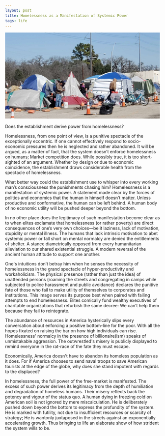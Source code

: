 ```yaml
---
layout: post
title: Homelessness as a Manifestation of Systemic Power
tags: life 
---
```


<img src="/images/homelessness.jpg" width="700">


Does the establishment derive power from homelessness? 

Homelessness, from one point of view, is a punitive spectacle of the exceptionally eccentric. If one cannot effectively respond to socio-economic pressures then he is neglected and rather abandoned. It will be argued, as a matter of fact, that the system doesn’t enforce homelessness on humans; Market competition does. While possibly true, it is too short-sighted of an argument. Whether by design or due to economic coincidence, the establishment draws considerable health from the spectacle of homelessness.

What better way could the establishment use to whisper into every working man’s consciousness the punishments chasing him? Homelessness is a manifestation of systemic power. A statement made clear by the forces of politics and economics that the human in himself doesn’t matter. Unless productive and conformative, the human can be left behind. A human body of no economic utility will be pushed deeper beyond the bottom.

In no other place does the legitimacy of such manifestation become clear as to when elites exclamate that homelessness (or rather poverty) are direct consequences of one’s very own choices—be it laziness, lack of motivation, stupidity or mental illness. The humans that lack intrinsic motivation to abet systemic power or fall short on mental normalcy are denied the entitlements of shelter. A stance diametrically opposed from every humanitarian alleviation to our shared existential struggle. A modern reversal of the ancient human attitude to support one another.

One's intuitions don’t betray him when he senses the necessity of homelessness in the grand spectacle of hyper-productivity and workaholicism. The physical presence (rather than just the idea) of unattended persons (roaming the streets and congregating in camps while subjected to police harassment and public avoidance) declares the punitive fate of those who fail to make utility of themselves to corporates and institutions. This image serves its purpose best when paired with failing attempts to end homelessness. Elites comically fund wealthy executives of charitable organizations that refurbish the same decree: We can’t help them because they fail to reintegrate. 

The abundance of resources in America hysterically slips every conversation about enforcing a positive bottom-line for the poor. With all the hopes fixated on raising the bar on how high individuals can rise. Homelessness' normalcy in the presence of billionaire(ism) speaks of unmistakable aggression. The outwrestled's misery is publicly displayed to remind everyone in the rat-race of the fate they must escape. 

Economically, America doesn't have to abandon its homeless population as it does. For if America chooses to send naval troops to save American tourists at the edge of the globe, why does she stand impotent with regards to the displaced?

In homelessness, the full power of the free-market is manifested. The excess of such power derives its legitimacy from the depth of humiliation and degradation of homeless humans. Their misery reflects back the potency and vigour of the status quo. A human dying in freezing cold on American soil is not ignored by mere miscalculation. He is deliberately pushed down beyond the bottom to express the profundity of the system. He is marked with futility, not due to insufficient resources or scarcity of strategy; He is wantonly juxtaposed in the streets against an exponentially accelerating growth. Thus bringing to life an elaborate show of how strident the system wills to be.